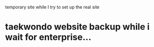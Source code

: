temporary site while I try to set up the real site
# taekwondo website backup while i wait for enterprise...
